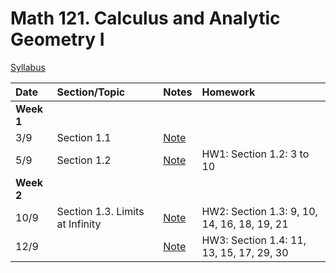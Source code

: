 # Math 121. Calculus and Analytic Geometry I 

[Syllabus](syllabus.html) 

| Date        | Section/Topic                  | Notes    |Homework     |
|:------------|:------------|:------------|:-------------------------------------|
| **Week 1**  |                                |    |                    |
| 3/9         |   Section 1.1                    | [Note](notes/3_9.pdf)|| 
| 5/9         |   Section 1.2                    | [Note](notes/5_9.pdf) |HW1: Section 1.2: 3 to 10| 
| **Week 2**  |                                |    |                    |
| 10/9         |   Section 1.3.   Limits at Infinity                    | [Note](notes/10_9.pdf)           |HW2: Section 1.3: 9, 10, 14, 16, 18, 19, 21 |
| 12/9         |                       | [Note](notes/12_9.pdf)           |HW3: Section 1.4: 11, 13, 15, 17, 29, 30| 
 